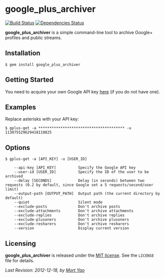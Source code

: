 # google_plus_archiver

[![Build Status](https://api.travis-ci.org/soimort/google_plus_archiver.png)](http://travis-ci.org/soimort/google_plus_archiver)
[![Dependencies Status](https://gemnasium.com/soimort/google_plus_archiver.png)](https://gemnasium.com/soimort/google_plus_archiver)

__google_plus_archiver__ is a simple command-line tool to archive Google+ profiles and public streams.

## Installation

    $ gem install google_plus_archiver

## Getting Started

You need to acquire your own Google API key [here](https://code.google.com/apis/console#access) (if you do not have one).

## Examples

Replace asterisks with your API key:

    $ gplus-get -a *************************************** -u 113075529629418110825

## Options

    $ gplus-get -a [API_KEY] -u [USER_ID]

        --api-key [API_KEY]          Specify the Google API key
        --user-id [USER_ID]          Specify the ID of the user to be archived
        --delay [SECONDS]            Delay (in seconds) between two requests (0.2 by default, since Google set a 5 requests/second/user limit)
        --output-path [OUTPUT_PATH]  Output path (the current directory by default)
        --quiet                      Silent mode
        --exclude-posts              Don't archive posts
        --exclude-attachments        Don't archive attachments
        --exclude-replies            Don't archive replies
        --exclude-plusoners          Don't archive plusoners
        --exclude-resharers          Don't archive resharers
        --version                    Display current version

## Licensing

__google_plus_archiver__ is released under the [MIT license](http://www.opensource.org/licenses/mit-license.php). See the `LICENSE` file for details.

_Last Revision: 2012-12-18, by [Mort Yao](http://www.soimort.org/)_
